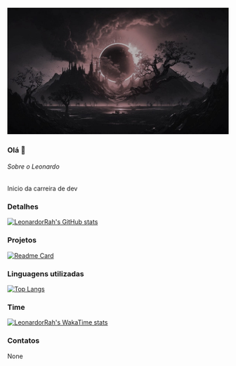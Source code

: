 <p align="center">
    <img width="1080" src="src/image/IMG_01.png">
</p>

### Olá 👋

###### Sobre o Leonardo
Inicio da carreira de dev

### Detalhes

[![LeonardorRah's GitHub stats](https://github-readme-stats.vercel.app/api?username=LeonardorRah&show_icons=true&theme=dark)](https://github.com/LeonardorRah/github-readme-stats)

### Projetos

[![Readme Card](https://github-readme-stats.vercel.app/api/pin/?username=LeonardorRah&repo=variavel&theme=dark)](https://github.com/LeonardorRah/github-readme-stats)

### Linguagens utilizadas

[![Top Langs](https://github-readme-stats.vercel.app/api/top-langs/?username=LeonardorRah&layout=compact)](https://github.com/LeonardorRah/github-readme-stats)

### Time

[![LeonardorRah's WakaTime stats](https://github-readme-stats.vercel.app/api/wakatime?username=LeonardorRah)](https://github.com/anuraghazra/github-readme-stats)

### Contatos

None
